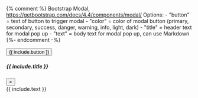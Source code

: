 {% comment %}
    Bootstrap Modal, https://getbootstrap.com/docs/4.4/components/modal/
    Options: 
    - "button" = text of button to trigger modal
    - "color" = color of modal button (primary, secondary, success, danger, warning, info, light, dark)
    - "title" = header text for modal pop up
    - "text" = body text for modal pop up, can use Markdown
{%- endcomment -%}
<!-- Button trigger modal -->
<div class="text-center">
<button type="button" class="btn btn-{{ include.color | default: 'primary' }} my-3" data-toggle="modal" data-target="#exampleModal">
{{ include.button }}
</button>
</div>
<!-- Modal -->
<div class="modal fade" id="exampleModal" tabindex="-1" role="dialog" aria-labelledby="exampleModalLabel" aria-hidden="true">
<div class="modal-dialog" role="document">
<div class="modal-content">
<div class="modal-header">
<h5 class="modal-title" id="exampleModalLabel">{{ include.title }}</h5>
<button type="button" class="close" data-dismiss="modal" aria-label="Close">
<span aria-hidden="true">&times;</span>
</button>
</div>
<div class="modal-body" markdown="1">
{{ include.text }}
</div>
</div>
</div>
</div>
